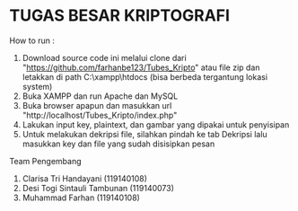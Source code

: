 # TUGAS BESAR KRIPTOGRAFI

How to run :
1.  Download source code ini melalui clone dari "https://github.com/farhanbe123/Tubes_Kripto" atau file zip dan letakkan di path C:\xampp\htdocs (bisa berbeda tergantung lokasi system)
2.  Buka XAMPP dan run Apache dan MySQL
3.  Buka browser apapun dan masukkan url "http://localhost/Tubes_Kripto/index.php"
4.  Lakukan input key, plaintext, dan gambar yang dipakai untuk penyisipan
5.  Untuk melakukan dekripsi file, silahkan pindah ke tab Dekripsi lalu masukkan key dan file yang sudah disisipkan pesan

Team Pengembang
1. Clarisa Tri Handayani (119140108)
2. Desi Togi Sintauli Tambunan (119140073)
3. Muhammad Farhan (119140108)